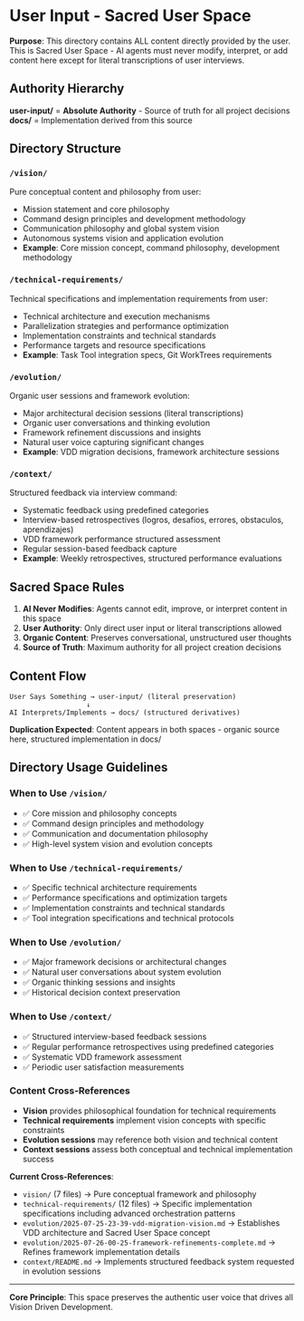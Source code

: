 # User Input - Sacred User Space

**Purpose**: This directory contains ALL content directly provided by the user. This is Sacred User Space - AI agents must never modify, interpret, or add content here except for literal transcriptions of user interviews.

## Authority Hierarchy

**user-input/** = **Absolute Authority** - Source of truth for all project decisions
**docs/** = Implementation derived from this source

## Directory Structure

### `/vision/`
Pure conceptual content and philosophy from user:
- Mission statement and core philosophy
- Command design principles and development methodology  
- Communication philosophy and global system vision
- Autonomous systems vision and application evolution
- **Example**: Core mission concept, command philosophy, development methodology

### `/technical-requirements/`
Technical specifications and implementation requirements from user:
- Technical architecture and execution mechanisms
- Parallelization strategies and performance optimization  
- Implementation constraints and technical standards
- Performance targets and resource specifications
- **Example**: Task Tool integration specs, Git WorkTrees requirements

### `/evolution/`
Organic user sessions and framework evolution:
- Major architectural decision sessions (literal transcriptions)
- Organic user conversations and thinking evolution
- Framework refinement discussions and insights
- Natural user voice capturing significant changes
- **Example**: VDD migration decisions, framework architecture sessions

### `/context/`
Structured feedback via interview command:
- Systematic feedback using predefined categories
- Interview-based retrospectives (logros, desafios, errores, obstaculos, aprendizajes)
- VDD framework performance structured assessment
- Regular session-based feedback capture
- **Example**: Weekly retrospectives, structured performance evaluations

## Sacred Space Rules

1. **AI Never Modifies**: Agents cannot edit, improve, or interpret content in this space
2. **User Authority**: Only direct user input or literal transcriptions allowed
3. **Organic Content**: Preserves conversational, unstructured user thoughts
4. **Source of Truth**: Maximum authority for all project creation decisions

## Content Flow

```
User Says Something → user-input/ (literal preservation)
                   ↓
AI Interprets/Implements → docs/ (structured derivatives)
```

**Duplication Expected**: Content appears in both spaces - organic source here, structured implementation in docs/

## Directory Usage Guidelines

### When to Use `/vision/`
- ✅ Core mission and philosophy concepts
- ✅ Command design principles and methodology
- ✅ Communication and documentation philosophy
- ✅ High-level system vision and evolution concepts

### When to Use `/technical-requirements/`
- ✅ Specific technical architecture requirements
- ✅ Performance specifications and optimization targets
- ✅ Implementation constraints and technical standards
- ✅ Tool integration specifications and technical protocols

### When to Use `/evolution/`
- ✅ Major framework decisions or architectural changes
- ✅ Natural user conversations about system evolution  
- ✅ Organic thinking sessions and insights
- ✅ Historical decision context preservation

### When to Use `/context/`
- ✅ Structured interview-based feedback sessions
- ✅ Regular performance retrospectives using predefined categories
- ✅ Systematic VDD framework assessment
- ✅ Periodic user satisfaction measurements

### Content Cross-References
- **Vision** provides philosophical foundation for technical requirements
- **Technical requirements** implement vision concepts with specific constraints
- **Evolution sessions** may reference both vision and technical content  
- **Context sessions** assess both conceptual and technical implementation success

**Current Cross-References**:
- `vision/` (7 files) → Pure conceptual framework and philosophy
- `technical-requirements/` (12 files) → Specific implementation specifications including advanced orchestration patterns
- `evolution/2025-07-25-23-39-vdd-migration-vision.md` → Establishes VDD architecture and Sacred User Space concept
- `evolution/2025-07-26-00-25-framework-refinements-complete.md` → Refines framework implementation details  
- `context/README.md` → Implements structured feedback system requested in evolution sessions

---

**Core Principle**: This space preserves the authentic user voice that drives all Vision Driven Development.